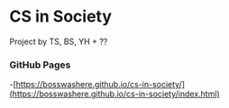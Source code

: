 # CS in Society

Project by TS, BS, YH + ??

### GitHub Pages

-[https://bosswashere.github.io/cs-in-society/](https://bosswashere.github.io/cs-in-society/index.html)
